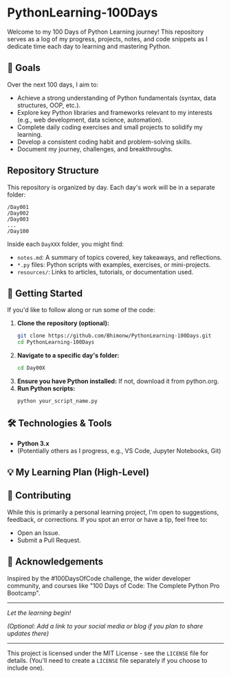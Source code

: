 # PythonLearning-100Days

Welcome to my 100 Days of Python Learning journey! This repository serves as a log of my progress, projects, notes, and code snippets as I dedicate time each day to learning and mastering Python.

## 🎯 Goals

Over the next 100 days, I aim to:

- Achieve a strong understanding of Python fundamentals (syntax, data structures, OOP, etc.).
- Explore key Python libraries and frameworks relevant to my interests (e.g., web development, data science, automation).
- Complete daily coding exercises and small projects to solidify my learning.
- Develop a consistent coding habit and problem-solving skills.
- Document my journey, challenges, and breakthroughs.

## Repository Structure

This repository is organized by day. Each day's work will be in a separate folder:

```
/Day001
/Day002
/Day003
...
/Day100
```

Inside each `DayXXX` folder, you might find:

- `notes.md`: A summary of topics covered, key takeaways, and reflections.
- `*.py` files: Python scripts with examples, exercises, or mini-projects.
- `resources/`: Links to articles, tutorials, or documentation used.

## 🚀 Getting Started

If you'd like to follow along or run some of the code:

1.  **Clone the repository (optional):**
    ```bash
    git clone https://github.com/Bhimonw/PythonLearning-100Days.git
    cd PythonLearning-100Days
    ```
2.  **Navigate to a specific day's folder:**
    ```bash
    cd Day00X
    ```
3.  **Ensure you have Python installed:**
    If not, download it from python.org.
4.  **Run Python scripts:**
    ```bash
    python your_script_name.py
    ```

## 🛠️ Technologies & Tools

- **Python 3.x**
- (Potentially others as I progress, e.g., VS Code, Jupyter Notebooks, Git)

## 💡 My Learning Plan (High-Level)


## 🤝 Contributing

While this is primarily a personal learning project, I'm open to suggestions, feedback, or corrections. If you spot an error or have a tip, feel free to:

- Open an Issue.
- Submit a Pull Request.

## 🙏 Acknowledgements

Inspired by the #100DaysOfCode challenge, the wider developer community, and courses like "100 Days of Code: The Complete Python Pro Bootcamp".

---

*Let the learning begin!*

*(Optional: Add a link to your social media or blog if you plan to share updates there)*

---

This project is licensed under the MIT License - see the `LICENSE` file for details. (You'll need to create a `LICENSE` file separately if you choose to include one).